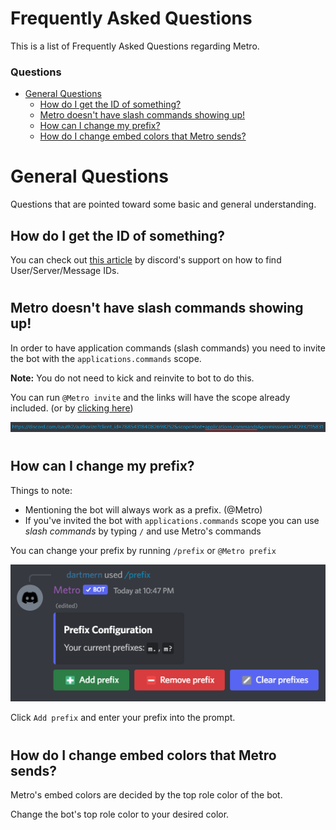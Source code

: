 # Frequently Asked Questions

This is a list of Frequently Asked Questions regarding Metro.

### **Questions**

- [General Questions](#general-questions)
    - [How do I get the ID of something?](#how-do-i-get-the-id-of-something)
    - [Metro doesn't have slash commands showing up!](#metro-doesnt-have-slash-commands-showing-up)
    - [How can I change my prefix?](#how-can-i-change-my-prefix)
    - [How do I change embed colors that Metro sends?](#how-do-i-change-embed-colors-that-metro-sends)

#
# General Questions

Questions that are pointed toward some basic and general understanding.

## How do I get the ID of something?

You can check out [this article](https://support.discord.com/hc/en-us/articles/206346498-Where-can-I-find-my-User-Server-Message-ID-) by discord's support on how to find User/Server/Message IDs.

#
## Metro doesn't have slash commands showing up!

In order to have application commands (slash commands) you need to invite the bot with the `applications.commands` scope.

**Note:** You do not need to kick and reinvite to bot to do this.

You can run `@Metro invite` and the links will have the scope already included. (or by [clicking here](https://discord.com/oauth2/authorize?client_id=788543184082698252&scope=bot+applications.commands&permissions=140932115831))

![Screenshot](./images/applications_commands_faq_1.png)

#
## How can I change my prefix?

Things to note:

- Mentioning the bot will always work as a prefix. (@Metro)
- If you've invited the bot with `applications.commands` scope you can use *slash commands* by typing `/` and use Metro's commands

You can change your prefix by running `/prefix` or `@Metro prefix`

![Example Here](./images/prefix_faq_1.png)

Click `Add prefix` and enter your prefix into the prompt.

#
## How do I change embed colors that Metro sends?

Metro's embed colors are decided by the top role color of the bot.

Change the bot's top role color to your desired color.










